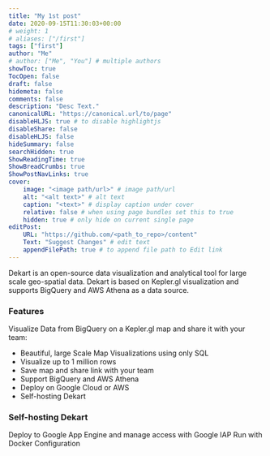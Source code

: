 ```yaml
---
title: "My 1st post"
date: 2020-09-15T11:30:03+00:00
# weight: 1
# aliases: ["/first"]
tags: ["first"]
author: "Me"
# author: ["Me", "You"] # multiple authors
showToc: true
TocOpen: false
draft: false
hidemeta: false
comments: false
description: "Desc Text."
canonicalURL: "https://canonical.url/to/page"
disableHLJS: true # to disable highlightjs
disableShare: false
disableHLJS: false
hideSummary: false
searchHidden: true
ShowReadingTime: true
ShowBreadCrumbs: true
ShowPostNavLinks: true
cover:
    image: "<image path/url>" # image path/url
    alt: "<alt text>" # alt text
    caption: "<text>" # display caption under cover
    relative: false # when using page bundles set this to true
    hidden: true # only hide on current single page
editPost:
    URL: "https://github.com/<path_to_repo>/content"
    Text: "Suggest Changes" # edit text
    appendFilePath: true # to append file path to Edit link
---
```



Dekart is an open-source data visualization and analytical tool for large scale geo-spatial data. Dekart is based on Kepler.gl visualization and supports BigQuery and AWS Athena as a data source.


### Features
Visualize Data from BigQuery on a Kepler.gl map and share it with your team:

- Beautiful, large Scale Map Visualizations using only SQL
- Visualize up to 1 million rows
- Save map and share link with your team
- Support BigQuery and AWS Athena
- Deploy on Google Cloud or AWS
- Self-hosting Dekart

### Self-hosting Dekart

Deploy to Google App Engine and manage access with Google IAP
Run with Docker
Configuration

